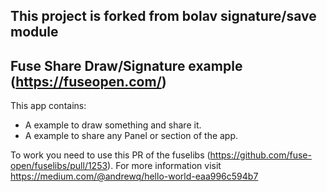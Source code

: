 ## This project is forked from bolav signature/save module

## Fuse Share Draw/Signature example (https://fuseopen.com/)

This app contains:
- A example to draw something and share it.
- A example to share any Panel or section of the app.

To work you need to use this PR of the fuselibs (https://github.com/fuse-open/fuselibs/pull/1253). 
For more information visit https://medium.com/@andrewq/hello-world-eaa996c594b7